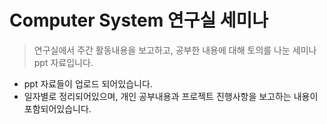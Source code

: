 # Computer System 연구실 세미나

 >연구실에서 주간 활동내용을 보고하고, 공부한 내용에 대해 토의를 나눈 세미나 ppt 자료입니다.
 - ppt 자료들이 업로드 되어있습니다.
 - 일자별로 정리되어있으며, 개인 공부내용과 프로젝트 진행사항을 보고하는 내용이 포함되어있습니다.
